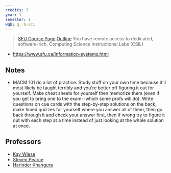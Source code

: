 ```yaml
---
credits: 3
year: 1
semester: 1
wqb: q, b-sci
---
```


> [SFU Course Page](https://www.sfu.ca/students/calendar/2021/spring/courses/macm/101.html)
> [Outline](https://portal.cs.sfu.ca/portal/outlines/1217-MACM-101-D100/)
> You have remote access to dedicated, software-rich, Computing Science Instructional Labs (CSIL)
- https://www.sfu.ca/information-systems.html
## Notes
- MACM 101 do a lot of practice. Study stuff on your own time because it'll most likely be taught terribly and you're better off figuring it out for yourself. Make cheat sheets for yourself then memorize them (even if you get to bring one to the exam--which some profs will do). Write questions on cue cards with the step-by-step solutions on the back, make timed quizzes for yourself where you answer all of them, then go back through it and check your answer first, then if wrong try to figure it out with each step at a time instead of just looking at the whole solution at once.
## Professors
- [Kay Wiese](https://www.ratemyprofessors.com/ShowRatings.jsp?tid=1134111)
- [Steven Pearce](https://www.ratemyprofessors.com/ShowRatings.jsp?tid=59794)
- [Harinder Khangura](https://www.ratemyprofessors.com/ShowRatings.jsp?tid=1134549)